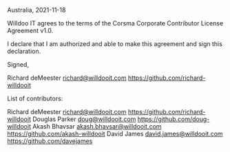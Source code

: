 Australia, 2021-11-18

Willdoo IT agrees to the terms of the Corsma Corporate Contributor License
Agreement v1.0.

I declare that I am authorized and able to make this agreement and sign this
declaration.

Signed,

Richard deMeester richard@willdooit.com https://github.com/richard-willdooit

List of contributors:

Richard deMeester richard@willdooit.com https://github.com/richard-willdooit
Douglas Parker doug@willdooit.com https://github.com/doug-willdooit
Akash Bhavsar akash.bhavsar@willdooit.com https://github.com/akash-willdooit
David James david.james@willdooit.com https://github.com/davejames
